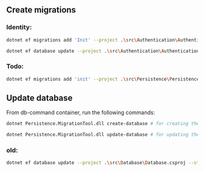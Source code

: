 
## Create migrations

### Identity:

```bash
dotnet ef migrations add 'Init' --project .\src\Authentication\Authentication.Persistence\Authentication.Persistence.csproj --startup-project .\src\Authentication\Authentication.IdentityServer\Authentication.IdentityServer.csproj --context IdentityDb
```

```bash
dotnet ef database update --project .\src\Authentication\Authentication.Persistence\Authentication.Persistence.csproj --startup-project .\src\Authentication\Authentication.IdentityServer\Authentication.IdentityServer.csproj --context IdentityDb
```

### Todo:

```bash
dotnet ef migrations add 'init' --project .\src\Persistence\Persistence.Database\Persistence.Database.csproj --startup-project .\src\Persistence\Persistence.MigrationTool\Persistence.MigrationTool.csproj --context TodoDb
```

## Update database

From db-command container, run the following commands:

```bash
dotnet Persistence.MigrationTool.dll create-database # for creating the database
```

```bash
dotnet Persistence.MigrationTool.dll update-database # for updating the database
```

### old:

```bash
dotnet ef database update --project .\src\Database\Database.csproj --startup-project .\src\Api\Api.csproj --context TodoDb
```
